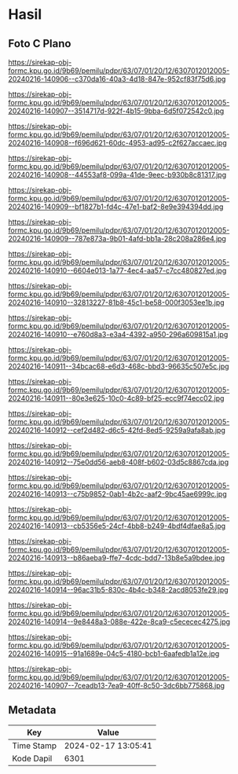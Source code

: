 # Hasil

## Foto C Plano

https://sirekap-obj-formc.kpu.go.id/9b69/pemilu/pdpr/63/07/01/20/12/6307012012005-20240216-140906--c370da16-40a3-4d18-847e-952cf83f75d6.jpg

https://sirekap-obj-formc.kpu.go.id/9b69/pemilu/pdpr/63/07/01/20/12/6307012012005-20240216-140907--3514717d-922f-4b15-9bba-6d5f072542c0.jpg

https://sirekap-obj-formc.kpu.go.id/9b69/pemilu/pdpr/63/07/01/20/12/6307012012005-20240216-140908--f696d621-60dc-4953-ad95-c2f627accaec.jpg

https://sirekap-obj-formc.kpu.go.id/9b69/pemilu/pdpr/63/07/01/20/12/6307012012005-20240216-140908--44553af8-099a-41de-9eec-b930b8c81317.jpg

https://sirekap-obj-formc.kpu.go.id/9b69/pemilu/pdpr/63/07/01/20/12/6307012012005-20240216-140909--bf1827b1-fd4c-47e1-baf2-8e9e394394dd.jpg

https://sirekap-obj-formc.kpu.go.id/9b69/pemilu/pdpr/63/07/01/20/12/6307012012005-20240216-140909--787e873a-9b01-4afd-bb1a-28c208a286e4.jpg

https://sirekap-obj-formc.kpu.go.id/9b69/pemilu/pdpr/63/07/01/20/12/6307012012005-20240216-140910--6604e013-1a77-4ec4-aa57-c7cc480827ed.jpg

https://sirekap-obj-formc.kpu.go.id/9b69/pemilu/pdpr/63/07/01/20/12/6307012012005-20240216-140910--32813227-81b8-45c1-be58-000f3053ee1b.jpg

https://sirekap-obj-formc.kpu.go.id/9b69/pemilu/pdpr/63/07/01/20/12/6307012012005-20240216-140910--e760d8a3-e3a4-4392-a950-296a609815a1.jpg

https://sirekap-obj-formc.kpu.go.id/9b69/pemilu/pdpr/63/07/01/20/12/6307012012005-20240216-140911--34bcac68-e6d3-468c-bbd3-96635c507e5c.jpg

https://sirekap-obj-formc.kpu.go.id/9b69/pemilu/pdpr/63/07/01/20/12/6307012012005-20240216-140911--80e3e625-10c0-4c89-bf25-ecc9f74ecc02.jpg

https://sirekap-obj-formc.kpu.go.id/9b69/pemilu/pdpr/63/07/01/20/12/6307012012005-20240216-140912--cef2d482-d6c5-42fd-8ed5-9259a9afa8ab.jpg

https://sirekap-obj-formc.kpu.go.id/9b69/pemilu/pdpr/63/07/01/20/12/6307012012005-20240216-140912--75e0dd56-aeb8-408f-b602-03d5c8867cda.jpg

https://sirekap-obj-formc.kpu.go.id/9b69/pemilu/pdpr/63/07/01/20/12/6307012012005-20240216-140913--c75b9852-0ab1-4b2c-aaf2-9bc45ae6999c.jpg

https://sirekap-obj-formc.kpu.go.id/9b69/pemilu/pdpr/63/07/01/20/12/6307012012005-20240216-140913--cb5356e5-24cf-4bb8-b249-4bdf4dfae8a5.jpg

https://sirekap-obj-formc.kpu.go.id/9b69/pemilu/pdpr/63/07/01/20/12/6307012012005-20240216-140913--b86aeba9-ffe7-4cdc-bdd7-13b8e5a9bdee.jpg

https://sirekap-obj-formc.kpu.go.id/9b69/pemilu/pdpr/63/07/01/20/12/6307012012005-20240216-140914--96ac31b5-830c-4b4c-b348-2acd8053fe29.jpg

https://sirekap-obj-formc.kpu.go.id/9b69/pemilu/pdpr/63/07/01/20/12/6307012012005-20240216-140914--9e8448a3-088e-422e-8ca9-c5ececec4275.jpg

https://sirekap-obj-formc.kpu.go.id/9b69/pemilu/pdpr/63/07/01/20/12/6307012012005-20240216-140915--91a1689e-04c5-4180-bcb1-6aafedb1a12e.jpg

https://sirekap-obj-formc.kpu.go.id/9b69/pemilu/pdpr/63/07/01/20/12/6307012012005-20240216-140907--7ceadb13-7ea9-40ff-8c50-3dc6bb775868.jpg


## Metadata

| Key        | Value               |
| ---------- | ------------------- |
| Time Stamp | 2024-02-17 13:05:41 |
| Kode Dapil | 6301                |



